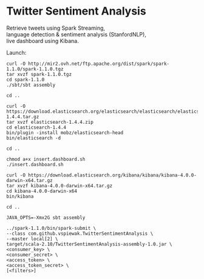 Twitter Sentiment Analysis
==========================

Retrieve tweets using Spark Streaming,    
language detection & sentiment analysis (StanfordNLP),    
live dashboard using Kibana.

Launch:

    curl -O http://mir2.ovh.net/ftp.apache.org/dist/spark/spark-1.1.0/spark-1.1.0.tgz
    tar xvzf spark-1.1.0.tgz
    cd spark-1.1.0
    ./sbt/sbt assembly
    
    cd ..

    curl -O https://download.elasticsearch.org/elasticsearch/elasticsearch/elasticsearch-1.4.4.tar.gz
    tar xvzf elasticsearch-1.4.4.zip
    cd elasticsearch-1.4.4
    bin/plugin -install mobz/elasticsearch-head
    bin/elasticsearch -d

    cd ..

    chmod a+x insert.dashboard.sh
    ./insert.dashboard.sh

    curl -O https://download.elasticsearch.org/kibana/kibana/kibana-4.0.0-darwin-x64.tar.gz
    tar xvzf kibana-4.0.0-darwin-x64.tar.gz
    cd kibana-4.0.0-darwin-x64
    bin/kibana

    cd ..

    JAVA_OPTS=-Xmx2G sbt assembly

    ../spark-1.1.0/bin/spark-submit \
    --class com.github.vspiewak.TwitterSentimentAnalysis \
    --master local[2] \
    target/scala-2.10/TwitterSentimentAnalysis-assembly-1.0.jar \
    <consumer_key> \
    <consumer_secret> \
    <access_token> \
    <access_token_secret> \
    [<filters>]
